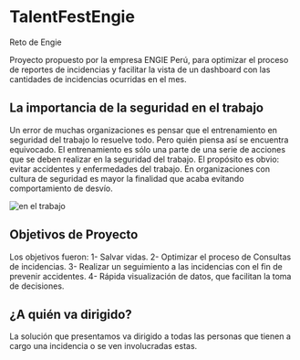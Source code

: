 # TalentFestEngie
Reto de Engie

Proyecto propuesto por la empresa ENGIE Perú, para optimizar el proceso de reportes de incidencias y facilitar la vista de un dashboard con las cantidades de incidencias ocurridas en el mes.

## La importancia de la seguridad en el trabajo

Un error de muchas organizaciones es pensar que el entrenamiento en seguridad del trabajo lo resuelve todo. Pero quién piensa así se encuentra equivocado. El entrenamiento es sólo una parte de una serie de acciones que se deben realizar en la seguridad del trabajo. El propósito es obvio: evitar accidentes y enfermedades del trabajo. En organizaciones con cultura de seguridad es mayor la finalidad que acaba evitando comportamiento de desvío.

![en el trabajo](http://www.ccifa.com.uy/images/seguridad-full.jpg) 
<br>

## Objetivos de Proyecto

Los objetivos fueron:
1- Salvar vidas.
2- Optimizar el proceso de Consultas de incidencias.
3- Realizar un seguimiento a las incidencias con el fin de prevenir accidentes.
4- Rápida visualización de datos, que facilitan la toma de decisiones.

## ¿A quién va dirigido?

La solución que presentamos va dirigido a todas las personas que tienen a cargo una incidencia o se ven involucradas estas.




